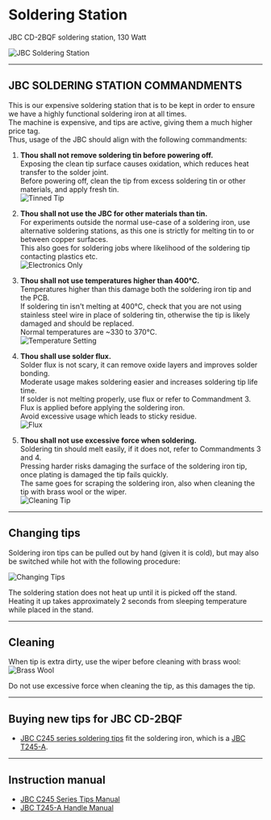 # Soldering Station

JBC CD-2BQF soldering station, 130 Watt

![JBC Soldering Station](images/jbc-station.jpg)

---

## JBC SOLDERING STATION COMMANDMENTS

This is our expensive soldering station that is to be kept in order to ensure we have a highly functional soldering iron at all times.  
The machine is expensive, and tips are active, giving them a much higher price tag.  
Thus, usage of the JBC should align with the following commandments:

1. **Thou shall not remove soldering tin before powering off.**  
   Exposing the clean tip surface causes oxidation, which reduces heat transfer to the solder joint.  
   Before powering off, clean the tip from excess soldering tin or other materials, and apply fresh tin.  
   ![Tinned Tip](images/tinned-tip.jpg)

2. **Thou shall not use the JBC for other materials than tin.**  
   For experiments outside the normal use-case of a soldering iron, use alternative soldering stations, as this one is strictly for melting tin to or between copper surfaces.  
   This also goes for soldering jobs where likelihood of the soldering tip contacting plastics etc.  
   ![Electronics Only](images/electronics-only.jpg)

3. **Thou shall not use temperatures higher than 400°C.**  
   Temperatures higher than this damage both the soldering iron tip and the PCB.  
   If soldering tin isn't melting at 400°C, check that you are not using stainless steel wire in place of soldering tin, otherwise the tip is likely damaged and should be replaced.  
   Normal temperatures are ~330 to 370°C.  
   ![Temperature Setting](images/temp-control.jpg)

4. **Thou shall use solder flux.**  
   Solder flux is not scary, it can remove oxide layers and improves solder bonding.  
   Moderate usage makes soldering easier and increases soldering tip life time.  
   If solder is not melting properly, use flux or refer to Commandment 3.  
   Flux is applied before applying the soldering iron.  
   Avoid excessive usage which leads to sticky residue.  
   ![Flux](images/flux.jpg)

5. **Thou shall not use excessive force when soldering.**  
   Soldering tin should melt easily, if it does not, refer to Commandments 3 and 4.  
   Pressing harder risks damaging the surface of the soldering iron tip, once plating is damaged the tip fails quickly.  
   The same goes for scraping the soldering iron, also when cleaning the tip with brass wool or the wiper.  
   ![Cleaning Tip](images/cleaning-tip.jpg)

---

## Changing tips

Soldering iron tips can be pulled out by hand (given it is cold), but may also be switched while hot with the following procedure:

![Changing Tips](images/change-tip.jpg)

The soldering station does not heat up until it is picked off the stand.  
Heating it up takes approximately 2 seconds from sleeping temperature while placed in the stand.

---

## Cleaning

When tip is extra dirty, use the wiper before cleaning with brass wool:  
![Brass Wool](images/brass-wool.jpg)

Do not use excessive force when cleaning the tip, as this damages the tip.

---

## Buying new tips for JBC CD-2BQF

- [JBC C245 series soldering tips](https://eleshop.eu/catalog/product/view/id/698/s/jbc-c245-series-soldering-tips/category/333/) fit the soldering iron, which is a [JBC T245-A](https://eleshop.eu/jbc-t245-a.html).

---

## Instruction manual

- [JBC C245 Series Tips Manual](https://eleshop.eu/catalog/product/view/id/698/s/jbc-c245-series-soldering-tips/category/333/)  
- [JBC T245-A Handle Manual](https://eleshop.eu/jbc-t245-a.html)
